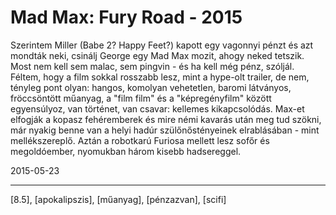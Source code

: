 # Mad Max: Fury Road - 2015

Szerintem Miller (Babe 2? Happy Feet?) kapott egy vagonnyi pénzt és azt mondták neki, csinálj George egy Mad Max mozit, ahogy neked tetszik. Most nem kell sem malac, sem pingvin - és ha kell még pénz, szóljál. Féltem, hogy a film sokkal rosszabb lesz, mint a hype-olt trailer, de nem, tényleg pont olyan: hangos, komolyan vehetetlen, baromi látványos, fröccsöntött műanyag, a "film film" és a "képregényfilm" között egyensúlyoz, van történet, van csavar: kellemes kikapcsolódás. Max-et elfogják a kopasz fehéremberek és mire némi kavarás után meg tud szökni, már nyakig benne van a helyi hadúr szülőnőstényeinek elrablásában - mint mellékszereplő. Aztán a robotkarú Furiosa mellett lesz sofőr és megoldóember, nyomukban három kisebb hadsereggel.

2015-05-23 

----

[8.5], [apokalipszis], [műanyag], [pénzazvan], [scifi]